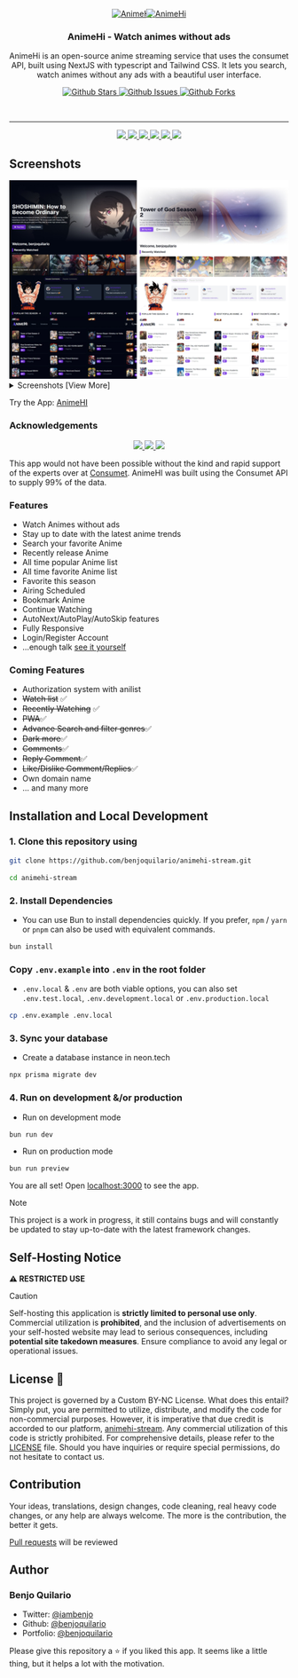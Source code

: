 <p align="center">
  <div align="center">
    <a href="https://animehi-stream.vercel.app/">
      <img alt="AnimeH" src="public/animehi.svg" width="49" height="52" />
    </a>
    <a href="https://animehi-stream.vercel.app/" style="margin-left: -10px">
      <img alt="AnimeHi" src="public/h.png" width="65" height="52" />
    </a>
  </div>
    <h3 align="center">AnimeHi - Watch animes without ads</h3>
</p>
<p align="center">
    AnimeHi is an open-source anime streaming service that uses the consumet API, built using NextJS with typescript and Tailwind CSS. It lets you search, watch animes without any ads with a beautiful user interface.
 </p>

<p align="center">
  <a href="https://github.com/benjoquilario/animehi-stream">
      <img src="https://img.shields.io/github/stars/benjoquilario/animehi-stream" alt="Github Stars">
    </a>
    <a href="https://www.gnu.org/licenses/agpl-3.0.en.html">
      <img src="https://img.shields.io/github/issues/benjoquilario/animehi-stream" alt="Github Issues">
    </a>
     <a href="https://github.com/benjoquilario/animehi-stream">
      <img src="https://img.shields.io/github/forks/benjoquilario/animehi-stream" alt="Github Forks" />
    </a>
</p>

</br>
  <hr />
<p align="center">
  <a href="https://nextjs.org">
    <img src="https://img.shields.io/github/package-json/dependency-version/benjoquilario/animehi-stream/next?filename=package.json&color=fff&labelColor=000&logo=nextdotjs&style=flat-square">
  </a>
  <a href="https://tailwindcss.com/">
    <img src="https://img.shields.io/github/package-json/dependency-version/benjoquilario/animehi-stream/dev/tailwindcss?filename=package.json&color=37b8f1&logo=tailwindcss&labelColor=0b1120&style=flat-square&logoColor=38bdf8">
  </a>
  <a href="https://17.reactjs.org/">
    <img src="https://img.shields.io/github/package-json/dependency-version/benjoquilario/animehi-stream/react?filename=package.json&color=5fd9fb&logo=react&labelColor=222435&style=flat-square">
  </a>
  <a href="https://redux-toolkit.js.org/">
    <img src="https://img.shields.io/github/package-json/dependency-version/benjoquilario/animehi-stream/@reduxjs/toolkit?filename=package.json&label=redux-toolkit&color=593d88&logo=redux&labelColor=242526&style=flat-square&logoColor=b58bf7">
  </a>
  <a href="https://tailwindcss.com/">
    <img src="https://img.shields.io/github/package-json/dependency-version/benjoquilario/animehi-stream/typescript?filename=package.json&color=3178C6&logo=typescript&labelColor=111&style=flat-square&logoColor=white">
  </a>
  <a href="https://www.framer.com/motion">
    <img src="https://img.shields.io/github/package-json/dependency-version/benjoquilario/animehi-stream/framer-motion?logo=framer&style=flat-square&logoColor=white">
  </a>
</p>

## Screenshots

<div style="text-align: left;">
  <img src="public/screenshot.png" alt="Home Page" />
  <details>
  <summary>Screenshots [View More]</summary>
  <br>

### Watch Page

Watch your favorite anime for free
<img src="public/watch-page.jpeg" alt="Watch Page" style="max-width: 70%;">

### Comments

Share your thought in episode
<img src="public/comments.jpeg" alt="Watch Page" style="max-width: 70%;">

  </details>
</div>

Try the App: [AnimeHI](https://animehi-stream.vercel.app/)

### Acknowledgements

<p align="center">
<a href="https://github.com/vidstack">
    <img src="https://img.shields.io/badge/vidstack.io/vidstack-333.svg?style=flat-square">
  </a>
  <a href="https://github.com/consumet/">
    <img src="https://img.shields.io/badge/consumet/consumet.ts-333.svg?style=flat-square">
  </a>
  <a href="https://anilist.co">
    <img src="https://img.shields.io/badge/AniList-1e2432.svg?logo=anilist&style=flat-square">
  </a>
</p>

This app would not have been possible without the kind and rapid support of the experts over at [Consumet](https://github.com/consumet/). AnimeHI was built using the Consumet API to supply 99% of the data.

### Features

- Watch Animes without ads
- Stay up to date with the latest anime trends
- Search your favorite Anime
- Recently release Anime
- All time popular Anime list
- All time favorite Anime list
- Favorite this season
- Airing Scheduled
- Bookmark Anime
- Continue Watching
- AutoNext/AutoPlay/AutoSkip features
- Fully Responsive
- Login/Register Account
- ...enough talk [see it yourself](https://animehi-stream.vercel.app/)

### Coming Features

- Authorization system with anilist
- <s>Watch list</s> ✅
- <s>Recently Watching</s> ✅
- <s>PWA</s>✅
- <s>Advance Search and filter genres</s>✅
- <s>Dark more</s>✅
- <s>Comments</s>✅
- <s>Reply Comment</s>✅
- <s>Like/Dislike Comment/Replies</s>✅
- Own domain name
- … and many more

## Installation and Local Development

### 1. Clone this repository using

```bash
git clone https://github.com/benjoquilario/animehi-stream.git
```

```bash
cd animehi-stream
```

### 2. Install Dependencies

- You can use Bun to install dependencies quickly. If you prefer, `npm` / `yarn` or `pnpm` can also be used with equivalent commands.

```bash
bun install
```

### Copy `.env.example` into `.env` in the root folder

- `.env.local` & `.env` are both viable options, you can also set
  `.env.test.local`,
  `.env.development.local` or
  `.env.production.local`

```bash
cp .env.example .env.local
```

### 3. Sync your database

- Create a database instance in neon.tech

```bash
npx prisma migrate dev
```

### 4. Run on development &/or production

- Run on development mode

```bash
bun run dev
```

- Run on production mode

```bash
bun run preview
```

You are all set! Open [localhost:3000](http://localhost:3000/) to see the app.

> [!NOTE]
> This project is a work in progress, it still contains bugs and will constantly be updated to stay up-to-date with the latest framework changes.

## Self-Hosting Notice

**⚠️ RESTRICTED USE**

> [!CAUTION]
> Self-hosting this application is **strictly limited to personal use only**. Commercial utilization is **prohibited**, and the inclusion of advertisements on your self-hosted website may lead to serious consequences, including **potential site takedown measures**. Ensure compliance to avoid any legal or operational issues.

## License 📝

This project is governed by a Custom BY-NC License. What does this entail? Simply put, you are permitted to utilize, distribute, and modify the code for non-commercial purposes. However, it is imperative that due credit is accorded to our platform, [animehi-stream](https://www.animehi-stream.vercel.app). Any commercial utilization of this code is strictly prohibited. For comprehensive details, please refer to the [LICENSE](LICENSE) file. Should you have inquiries or require special permissions, do not hesitate to contact us.

## Contribution

Your ideas, translations, design changes, code cleaning, real heavy code changes, or any help are always welcome. The more is the contribution, the better it gets.

[Pull requests](https://github.com/benjoquilario/anime-stream/pulls) will be reviewed

## Author

### Benjo Quilario

- Twitter: [@iambenjo](https://twitter.com/iam_benjo)
- Github: [@benjoquilario](https://github.com/benjoquilario)
- Portfolio: [@benjoquilario](https://benjoquilario.site)

Please give this repository a ⭐️ if you liked this app. It seems like a little thing, but it helps a lot with the motivation.
